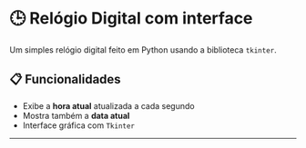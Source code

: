 # 🕒 Relógio Digital com interface

Um simples relógio digital feito em Python usando a biblioteca `tkinter`.

## 📋 Funcionalidades

- Exibe a **hora atual** atualizada a cada segundo
- Mostra também a **data atual**
- Interface gráfica com `Tkinter`
------------
